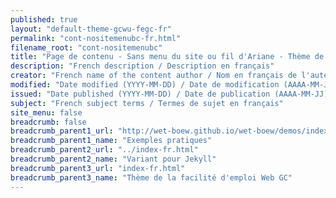 ```yaml
---
published: true
layout: "default-theme-gcwu-fegc-fr"
permalink: "cont-nositemenubc-fr.html"
filename_root: "cont-nositemenubc"
title: "Page de contenu - Sans menu du site ou fil d'Ariane - Thème de la facilité d'emploi Web GC"
description: "French description / Description en français"
creator: "French name of the content author / Nom en français de l'auteur du contenu"
modified: "Date modified (YYYY-MM-DD) / Date de modification (AAAA-MM-JJ)"
issued: "Date published (YYYY-MM-DD) / Date de publication (AAAA-MM-JJ)"
subject: "French subject terms / Termes de sujet en français"
site_menu: false
breadcrumb: false
breadcrumb_parent1_url: "http://wet-boew.github.io/wet-boew/demos/index-fra.html"
breadcrumb_parent1_name: "Exemples pratiques"
breadcrumb_parent2_url: "../index-fr.html"
breadcrumb_parent2_name: "Variant pour Jekyll"
breadcrumb_parent3_url: "index-fr.html"
breadcrumb_parent3_name: "Thème de la facilité d'emploi Web GC"
---
```


